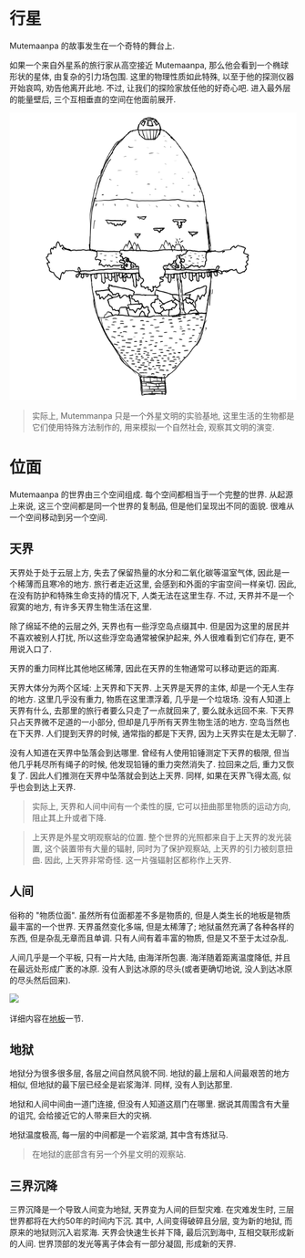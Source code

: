 # 行星

Mutemaanpa 的故事发生在一个奇特的舞台上.

如果一个来自外星系的旅行家从高空接近 Mutemaanpa, 那么他会看到一个椭球形状的星体, 由复杂的引力场包围. 这里的物理性质如此特殊, 以至于他的探测仪器开始哀鸣, 劝告他离开此地. 不过, 让我们的探险家放任他的好奇心吧. 进入最外层的能量壁后, 三个互相垂直的空间在他面前展开.

![](../assets/world.svg)

> 实际上, Mutemmanpa 只是一个外星文明的实验基地, 这里生活的生物都是它们使用特殊方法制作的, 用来模拟一个自然社会, 观察其文明的演变.

# 位面

Mutemaanpa 的世界由三个空间组成. 每个空间都相当于一个完整的世界. 从起源上来说, 这三个空间都是同一个世界的复制品, 但是他们呈现出不同的面貌. 很难从一个空间移动到另一个空间.

## 天界

天界处于处于云层上方, 失去了保留热量的水分和二氧化碳等温室气体, 因此是一个稀薄而且寒冷的地方. 旅行者走近这里, 会感到和外面的宇宙空间一样亲切. 因此, 在没有防护和特殊生命支持的情况下, 人类无法在这里生存. 不过, 天界并不是一个寂寞的地方, 有许多天界生物生活在这里.

除了绵延不绝的云层之外, 天界也有一些浮空岛点缀其中. 但是因为这里的居民并不喜欢被别人打扰, 所以这些浮空岛通常被保护起来, 外人很难看到它们存在, 更不用说入口了.

天界的重力同样比其他地区稀薄, 因此在天界的生物通常可以移动更远的距离.

天界大体分为两个区域: 上天界和下天界. 上天界是天界的主体, 却是一个无人生存的地方. 这里几乎没有重力, 物质在这里漂浮着, 几乎是一个垃圾场. 没有人知道上天界有什么, 去那里的旅行者要么只走了一点就回来了, 要么就永远回不来. 下天界只占天界微不足道的一小部分, 但却是几乎所有天界生物生活的地方. 空岛当然也在下天界. 人们提到天界的时候, 通常指的都是下天界, 因为上天界实在是太无聊了.

没有人知道在天界中坠落会到达哪里. 曾经有人使用铅锤测定下天界的极限, 但当他几乎耗尽所有绳子的时候, 他发现铅锤的重力突然消失了. 拉回来之后, 重力又恢复了. 因此人们推测在天界中坠落就会到达上天界. 同样, 如果在天界飞得太高, 似乎也会到达上天界.

> 实际上, 天界和人间中间有一个柔性的膜, 它可以扭曲那里物质的运动方向, 阻止其上升或者下降.

> 上天界是外星文明观察站的位置. 整个世界的光照都来自于上天界的发光装置, 这个装置带有大量的辐射, 同时为了保护观察站, 上天界的引力被刻意扭曲. 因此, 上天界非常奇怪. 这一片强辐射区都称作上天界.

## 人间

俗称的 "物质位面". 虽然所有位面都差不多是物质的, 但是人类生长的地板是物质最丰富的一个世界. 天界虽然变化多端, 但是太稀薄了; 地狱虽然充满了各种各样的东西, 但是杂乱无章而且单调. 只有人间有着丰富的物质, 但是又不至于太过杂乱.

人间几乎是一个平板, 只有一片大陆, 由海洋所包裹. 海洋随着距离温度降低, 并且在最远处形成广袤的冰原. 没有人到达冰原的尽头(或者更确切地说, 没人到达冰原的尽头然后回来).

![](../assets/map.svg)

详细内容在[地板](earth.md)一节.

## 地狱

地狱分为很多很多层, 各层之间自然风貌不同. 地狱的最上层和人间最艰苦的地方相似, 但地狱的最下层已经全是岩浆海洋. 同样, 没有人到达那里.

地狱和人间中间由一道门连接, 但没有人知道这扇门在哪里. 据说其周围含有大量的诅咒, 会给接近它的人带来巨大的灾祸.

地狱温度极高, 每一层的中间都是一个岩浆湖, 其中含有炼狱马.

> 在地狱的底部含有另一个外星文明的观察站.

## 三界沉降

三界沉降是一个导致人间变为地狱, 天界变为人间的巨型灾难. 在灾难发生时, 三层世界都将在大约50年的时间内下沉. 其中, 人间变得破碎且分层, 变为新的地狱, 而原来的地狱则沉入岩浆海. 天界会快速生长并下降, 最后沉到海中, 互相交联形成新的人间. 世界顶部的发光等离子体会有一部分凝固, 形成新的天界.

